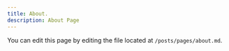 ```yaml
---
title: About.
description: About Page
---
```


You can edit this page by editing the file located at ```/posts/pages/about.md```. 